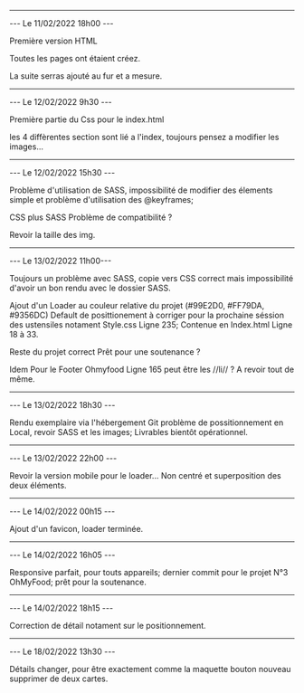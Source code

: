 ************************

--- Le 11/02/2022 18h00 ---

Première version HTML

Toutes les pages ont étaient créez.

La suite serras ajouté au fur et a mesure.

************************

--- Le 12/02/2022 9h30 ---

Première partie du Css pour le index.html

les 4 diffèrentes section sont lié a l'index, toujours pensez a modifier les images...

************************

--- Le 12/02/2022 15h30 ---

Problème d'utilisation de SASS, impossibilité de modifier des élements simple et problème d'utilisation des @keyframes;

CSS plus SASS Problème de compatibilité ?

Revoir la taille des img.

************************

--- Le 13/02/2022 11h00---

Toujours un problème avec SASS, copie vers CSS correct mais impossibilité d'avoir un bon rendu avec le dossier SASS.

Ajout d'un Loader au couleur relative du projet (#99E2D0, #FF79DA, #9356DC) Default de posittionement à corriger pour la prochaine séssion des ustensiles notament Style.css Ligne 235; Contenue en Index.html Ligne 18 à 33.

Reste du projet correct Prêt pour une soutenance ?

Idem Pour le Footer Ohmyfood Ligne 165 peut être les //li// ? A revoir tout de même.

************************

--- Le 13/02/2022 18h30 ---

Rendu exemplaire via l'hébergement Git problème de possitionnement en Local, revoir SASS et les images; Livrables bientôt opérationnel.

************************

--- Le 13/02/2022 22h00 ---

Revoir la version mobile pour le loader... Non centré et superposition des deux éléments.

************************

--- Le 14/02/2022 00h15 ---

Ajout d'un favicon, loader terminée.

************************

--- Le 14/02/2022 16h05 ---

Responsive parfait, pour touts appareils; dernier commit pour le projet N°3 OhMyFood; prêt pour la soutenance.

************************

--- Le 14/02/2022 18h15 ---

Correction de détail notament sur le positionnement.

************************

--- Le 18/02/2022 13h30 ---

Détails changer, pour être exactement comme la maquette
bouton nouveau supprimer de deux cartes.
